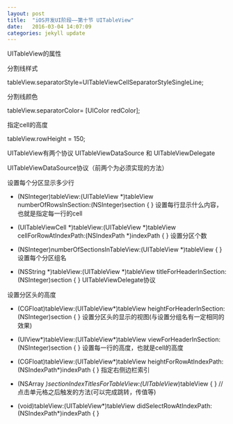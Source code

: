 ```yaml
---
layout: post
title:  "iOS开发UI阶段——第十节 UITableView"
date:   2016-03-04 14:07:09
categories: jekyll update
---
```

UITableView的属性

分割线样式

tableView.separatorStyle=UITableViewCellSeparatorStyleSingleLine;

分割线颜色

tableView.separatorColor= [UIColor redColor];

指定cell的高度

tableView.rowHeight = 150;

UITableView有两个协议 UITableViewDataSource 和 UITableViewDelegate

UITableViewDataSource协议（前两个为必须实现的方法）

设置每个分区显示多少行

- (NSInteger)tableView:(UITableView *)tableView numberOfRowsInSection:(NSInteger)section { }
设置每行显示什么内容，也就是指定每一行的cell

- (UITableViewCell *)tableView:(UITableView *)tableView cellForRowAtIndexPath:(NSIndexPath *)indexPath { }
设置分区个数

- (NSInteger)numberOfSectionsInTableView:(UITableView *)tableView { }
设置每个分区组名

- (NSString *)tableView:(UITableView *)tableView titleForHeaderInSection:(NSInteger)section { }
UITableViewDelegate协议

设置分区头的高度

- (CGFloat)tableView:(UITableView*)tableView heightForHeaderInSection:(NSInteger)section { }
设置分区头的显示的视图(与设置分组名有一定相同的效果)

- (UIView*)tableView:(UITableView*)tableView viewForHeaderInSection:(NSInteger)section { }
设置每一行的高度，也就是cell的高度

- (CGFloat)tableView:(UITableView*)tableView heightForRowAtIndexPath:(NSIndexPath*)indexPath { }
指定右侧边栏索引

- (NSArray *)sectionIndexTitlesForTableView:(UITableView*)tableView { }
//点击单元格之后触发的方法(可以完成跳转，传值等)

- (void)tableView:(UITableView*)tableView didSelectRowAtIndexPath:(NSIndexPath*)indexPath { }
